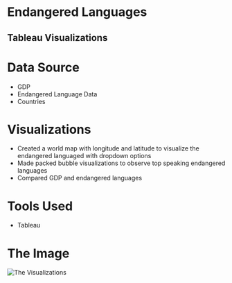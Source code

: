 # Endangered Languages
 
## Tableau Visualizations

# Data Source 
* GDP 
* Endangered Language Data
* Countries 

# Visualizations 

* Created a world map with longitude and latitude to visualize the endangered languaged with dropdown options 
* Made packed bubble visualizations to observe top speaking endangered languages 
* Compared GDP and endangered languages 

# Tools Used 
* Tableau 

# The Image 

![The Visualizations](https://github.com/mrbalikci/endangered-languages/blob/master/languages.gif)

